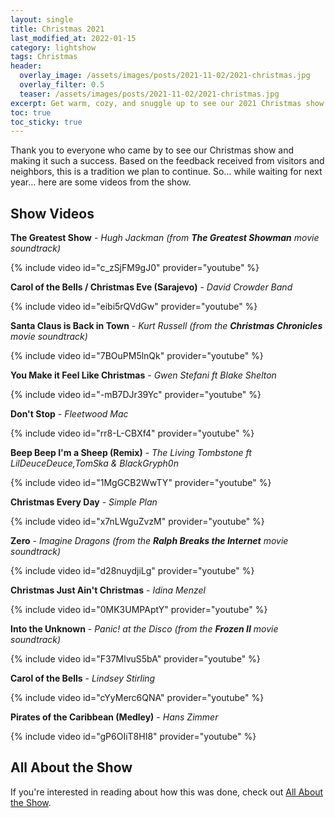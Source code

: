 ```yaml
---
layout: single
title: Christmas 2021
last_modified_at: 2022-01-15
category: lightshow
tags: Christmas
header:
  overlay_image: /assets/images/posts/2021-11-02/2021-christmas.jpg
  overlay_filter: 0.5
  teaser: /assets/images/posts/2021-11-02/2021-christmas.jpg
excerpt: Get warm, cozy, and snuggle up to see our 2021 Christmas show!
toc: true
toc_sticky: true
---
```


Thank you to everyone who came by to see our Christmas show and making it such a success. Based on the feedback received from visitors and neighbors, this is a tradition we plan to continue. So... while waiting for next year... here are some videos from the show.

## Show Videos

**The Greatest Show** - *Hugh Jackman (from **The Greatest Showman** movie soundtrack)*

{% include video id="c_zSjFM9gJ0" provider="youtube" %}

**Carol of the Bells / Christmas Eve (Sarajevo)** - *David Crowder Band*

{% include video id="eibi5rQVdGw" provider="youtube" %}

**Santa Claus is Back in Town** - *Kurt Russell (from the **Christmas Chronicles** movie soundtrack)*

{% include video id="7BOuPM5lnQk" provider="youtube" %}

**You Make it Feel Like Christmas** - *Gwen Stefani ft Blake Shelton*

{% include video id="-mB7DJr39Yc" provider="youtube" %}

**Don't Stop** - *Fleetwood Mac*

{% include video id="rr8-L-CBXf4" provider="youtube" %}

**Beep Beep I'm a Sheep (Remix)** - *The Living Tombstone ft LilDeuceDeuce,TomSka & BlackGryph0n*

{% include video id="1MgGCB2WwTY" provider="youtube" %}

**Christmas Every Day** - *Simple Plan*

{% include video id="x7nLWguZvzM" provider="youtube" %}

**Zero** - *Imagine Dragons (from the **Ralph Breaks the Internet** movie soundtrack)*

{% include video id="d28nuydjiLg" provider="youtube" %}

**Christmas Just Ain't Christmas** - *Idina Menzel*

{% include video id="0MK3UMPAptY" provider="youtube" %}

**Into the Unknown** - *Panic! at the Disco (from the **Frozen II** movie soundtrack)* 

{% include video id="F37MlvuS5bA" provider="youtube" %}

**Carol of the Bells** - *Lindsey Stirling*

{% include video id="cYyMerc6QNA" provider="youtube" %}

**Pirates of the Caribbean (Medley)** - *Hans Zimmer*

{% include video id="gP6OIiT8HI8" provider="youtube" %}

## All About the Show

If you're interested in reading about how this was done, check out <a href="https://chadgoode.com/projects/lightshow/show-Info/">All About the Show</a>.